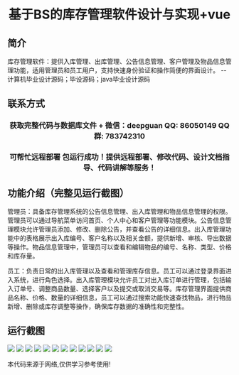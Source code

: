 <p><h1 align="center">基于BS的库存管理软件设计与实现+vue</h1></p>

## 简介
库存管理软件：提供入库管理、出库管理、公告信息管理、客户管理及物品信息管理功能，适用管理员和员工用户，支持快速身份验证和操作简便的界面设计。    --计算机毕业设计源码；毕设源码；java毕业设计源码


## 联系方式
<p><h3 align="center">获取完整代码与数据库文件 + 微信：deepguan QQ: 86050149 QQ群: 783742310</h3></p>
<p><h3 align="center">可帮忙远程部署 包运行成功！提供远程部署、修改代码、设计文档指导、代码讲解等服务！</h3></p>

## 功能介绍（完整见运行截图）
管理员：具备库存管理系统的公告信息管理、出入库管理和物品信息管理的权限。管理员可以通过导航菜单访问首页、个人中心和客户管理等功能模块。公告信息管理模块允许管理员添加、修改、删除公告，并查看公告的详细信息。出入库管理功能中的表格展示出入库编号、客户名称以及相关金额，提供新增、审核、导出数据等操作。物品信息管理中，管理员可以查看和编辑物品的编号、名称、类型、价格和库存量。

员工：负责日常的出入库管理以及查看和管理库存信息。员工可以通过登录界面进入系统，进行角色选择。出入库管理模块允许员工对出入库订单进行管理，包括输入订单号、调整商品数量、选择客户以及提交或取消交易等。库存管理界面提供商品名称、价格、数量的详细信息，员工可以通过搜索功能快速查找物品，进行物品新增、删除或库存调整等操作，确保库存数据的准确性和完整性。


## 运行截图
![](img/001.jpg)
![](img/002.jpg)
![](img/003.jpg)
![](img/004.jpg)
![](img/005.jpg)
![](img/006.jpg)
![](img/007.jpg)
![](img/008.jpg)
![](img/009.jpg)
![](img/010.jpg)
![](img/011.jpg)
![](img/012.jpg)

<p>本代码来源于网络,仅供学习参考使用!</p>
